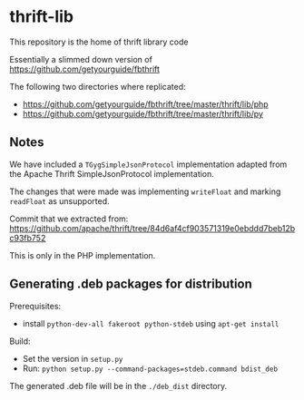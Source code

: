 # thrift-lib
This repository is the home of thrift library code

Essentially a slimmed down version of https://github.com/getyourguide/fbthrift

The following two directories where replicated:

- https://github.com/getyourguide/fbthrift/tree/master/thrift/lib/php
- https://github.com/getyourguide/fbthrift/tree/master/thrift/lib/py


## Notes

We have included a `TGygSimpleJsonProtocol` implementation adapted from the Apache Thrift SimpleJsonProtocol implementation.

The changes that were made was implementing `writeFloat` and marking `readFloat` as unsupported.

Commit that we extracted from: https://github.com/apache/thrift/tree/84d6af4cf903571319e0ebddd7beb12bc93fb752

This is only in the PHP implementation.

## Generating .deb packages for distribution

Prerequisites:
* install `python-dev-all fakeroot python-stdeb` using `apt-get install`

Build:
* Set the version in `setup.py`
* Run: `python setup.py --command-packages=stdeb.command bdist_deb`

The generated .deb file will be in the `./deb_dist` directory.
